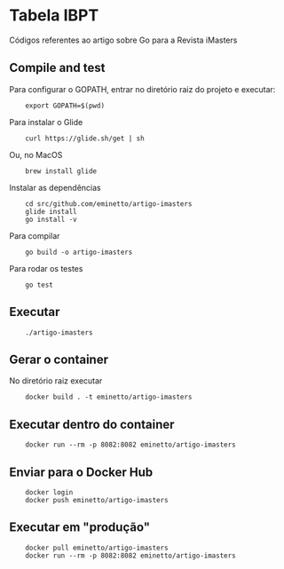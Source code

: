 # Tabela IBPT

Códigos referentes ao artigo sobre Go para a Revista iMasters

## Compile and test

Para configurar o GOPATH, entrar no diretório raiz do projeto e executar:

```
    export GOPATH=$(pwd)

```

Para instalar o Glide

```
    curl https://glide.sh/get | sh

```

Ou, no MacOS

```
    brew install glide

```

Instalar as dependências

```
    cd src/github.com/eminetto/artigo-imasters
    glide install
    go install -v

```

Para compilar

```
    go build -o artigo-imasters

```

Para rodar os testes

```
    go test

```

## Executar

```
    ./artigo-imasters

```

## Gerar o container

No diretório raiz executar

```
    docker build . -t eminetto/artigo-imasters

```

## Executar dentro do container

```
    docker run --rm -p 8082:8082 eminetto/artigo-imasters

```

## Enviar para o Docker Hub

```
    docker login
    docker push eminetto/artigo-imasters

```


## Executar em "produção"

```
    docker pull eminetto/artigo-imasters
    docker run --rm -p 8082:8082 eminetto/artigo-imasters

```
